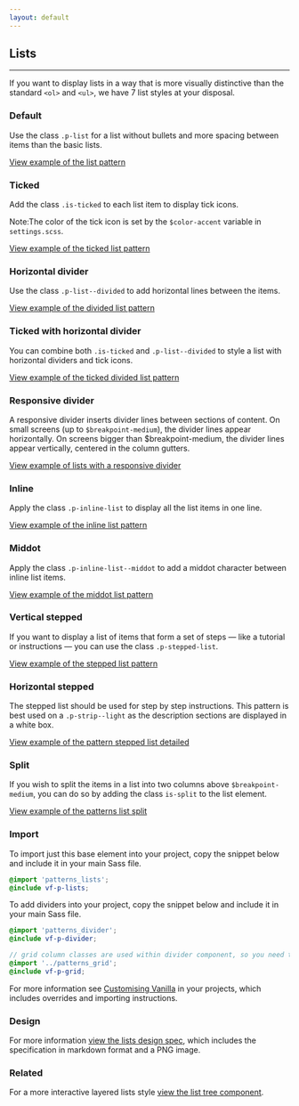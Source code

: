 ```yaml
---
layout: default
---
```


## Lists

<hr>

If you want to display lists in a way that is more visually distinctive than the
standard `<ol>` and `<ul>`, we have 7 list styles at your disposal.

### Default

Use the class `.p-list` for a list without bullets and more spacing between
items than the basic lists.

<a href="/examples/patterns/lists/list/" class="js-example">
View example of the list pattern
</a>

### Ticked

Add the class `.is-ticked` to each list item to display tick icons.

<div class="p-notification--information">
  <p class="p-notification__response">
    <span class="p-notification__status">Note:</span>The color of the tick icon is set by the <code>$color-accent</code> variable in <code>settings.scss</code>.
  </p>
</div>

<a href="/examples/patterns/lists/lists-ticked/" class="js-example">
View example of the ticked list pattern
</a>

### Horizontal divider

Use the class `.p-list--divided` to add horizontal lines between the items.

<a href="/examples/patterns/lists/lists-dividers/" class="js-example">
View example of the divided list pattern
</a>

### Ticked with horizontal divider

You can combine both `.is-ticked` and `.p-list--divided` to style a
list with horizontal dividers and tick icons.

<a href="/examples/patterns/lists/lists-dividers-ticked/" class="js-example">
View example of the ticked divided list pattern
</a>

### Responsive divider

A responsive divider inserts divider lines between sections of content. On small screens (up to `$breakpoint-medium`), the divider lines appear horizontally. On screens bigger than \$breakpoint-medium, the divider lines appear vertically, centered in the column gutters.

<a href="/examples/patterns/lists/divider/" class="js-example">
View example of lists with a responsive divider
</a>

### Inline

Apply the class `.p-inline-list` to display all the list items in one line.

<a href="/examples/patterns/lists/lists-inline/" class="js-example">
View example of the inline list pattern
</a>

### Middot

Apply the class `.p-inline-list--middot` to add a middot character between
inline list items.

<a href="/examples/patterns/lists/lists-mid-dot/" class="js-example">
View example of the middot list pattern
</a>

### Vertical stepped

If you want to display a list of items that form a set of steps — like a
tutorial or instructions — you can use the class `.p-stepped-list`.

<a href="/examples/patterns/lists/lists-stepped/" class="js-example">
View example of the stepped list pattern
</a>

### Horizontal stepped

The stepped list should be used for step by step instructions. This pattern is best
used on a `.p-strip--light` as the description sections are displayed in a white
box.

<a href="/examples/patterns/lists/lists-stepped-detailed/" class="js-example">
View example of the pattern stepped list detailed
</a>

### Split

If you wish to split the items in a list into two columns above `$breakpoint-medium`, you can do so by adding the class `is-split` to the list element.

<a href="/examples/patterns/lists/lists-split/" class="js-example">
View example of the patterns list split
</a>

### Import

To import just this base element into your project, copy the snippet below and include it in your main Sass file.

```scss
@import 'patterns_lists';
@include vf-p-lists;
```

To add dividers into your project, copy the snippet below and include it in your main Sass file.

```scss
@import 'patterns_divider';
@include vf-p-divider;

// grid column classes are used within divider component, so you need to include grid pattern as well
@import '../patterns_grid';
@include vf-p-grid;
```

For more information see [Customising Vanilla](/customising-vanilla/) in your projects, which includes overrides and importing instructions.

### Design

For more information [view the lists design spec](https://github.com/ubuntudesign/vanilla-design/tree/master/Lists), which includes the specification in markdown format and a PNG image.

### Related

For a more interactive layered lists style [view the list tree component](/patterns/list-tree).
